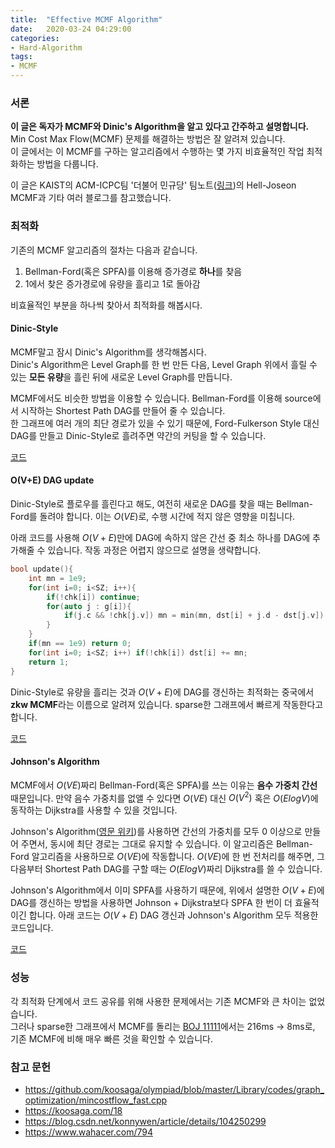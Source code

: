 ```yaml
---
title:  "Effective MCMF Algorithm"
date:   2020-03-24 04:29:00
categories:
- Hard-Algorithm
tags:
- MCMF
---
```


### 서론
**이 글은 독자가 MCMF와 Dinic's Algorithm을 알고 있다고 간주하고 설명합니다.**<br>
Min Cost Max Flow(MCMF) 문제를 해결하는 방법은 잘 알려져 있습니다.<br>
이 글에서는 이 MCMF를 구하는 알고리즘에서 수행하는 몇 가지 비효율적인 작업 최적화하는 방법을 다룹니다.

이 글은 KAIST의 ACM-ICPC팀 '더불어 민규당' 팀노트([링크]( https://github.com/koosaga/DeobureoMinkyuParty ))의 Hell-Joseon MCMF과 기타 여러 블로그를 참고했습니다.

### 최적화
기존의 MCMF 알고리즘의 절차는 다음과 같습니다.

1. Bellman-Ford(혹은 SPFA)를 이용해 증가경로 **하나**를 찾음
2. 1에서 찾은 증가경로에 유량을 흘리고 1로 돌아감

비효율적인 부분을 하나씩 찾아서 최적화를 해봅시다.

#### Dinic-Style
MCMF말고 잠시 Dinic's Algorithm를 생각해봅시다.<br>
Dinic's Algorithm은 Level Graph를 한 번 만든 다음, Level Graph 위에서 흘릴 수 있는 **모든 유량**을 흘린 뒤에 새로운 Level Graph를 만듭니다.

MCMF에서도 비슷한 방법을 이용할 수 있습니다. Bellman-Ford를 이용해 source에서 시작하는 Shortest Path DAG를 만들어 줄 수 있습니다.<br>
한 그래프에 여러 개의 최단 경로가 있을 수 있기 때문에, Ford-Fulkerson Style 대신 DAG를 만들고 Dinic-Style로 흘려주면 약간의 커팅을 할 수 있습니다.

[코드](https://www.acmicpc.net/source/share/19667a5c06f74bb8ac48982a949eb7ca)

#### O(V+E) DAG update
Dinic-Style로 플로우를 흘린다고 해도, 여전히 새로운 DAG를 찾을 때는 Bellman-Ford를 돌려야 합니다. 이는 $O(VE)$로, 수행 시간에 적지 않은 영향을 미칩니다.

아래 코드를 사용해 $O(V+E)$만에 DAG에 속하지 않은 간선 중 최소 하나를 DAG에 추가해줄 수 있습니다. 작동 과정은 어렵지 않으므로 설명을 생략합니다.
```cpp
bool update(){
    int mn = 1e9;
    for(int i=0; i<SZ; i++){
        if(!chk[i]) continue;
        for(auto j : g[i]){
            if(j.c && !chk[j.v]) mn = min(mn, dst[i] + j.d - dst[j.v]);
        }
    }
    if(mn == 1e9) return 0;
    for(int i=0; i<SZ; i++) if(!chk[i]) dst[i] += mn;
    return 1;
}
```
Dinic-Style로 유량을 흘리는 것과 $O(V+E)$에 DAG를 갱신하는 최적화는 중국에서 **zkw MCMF**라는 이름으로 알려져 있습니다. sparse한 그래프에서 빠르게 작동한다고 합니다.

[코드](https://www.acmicpc.net/source/share/e16ff1f5db0d49ce82bbb8e805119c4e)

#### Johnson's Algorithm
MCMF에서 $O(VE)$짜리 Bellman-Ford(혹은 SPFA)를 쓰는 이유는 **음수 가중치 간선** 때문입니다. 만약 음수 가중치를 없앨 수 있다면 $O(VE)$ 대신 $O(V^2)$ 혹은 $O(E log V)$에 동작하는 Dijkstra를 사용할 수 있을 것입니다.

Johnson's Algorithm([영문 위키](https://en.wikipedia.org/wiki/Johnson's_algorithm))를 사용하면 간선의 가중치를 모두 0 이상으로 만들어 주면서, 동시에 최단 경로는 그대로 유지할 수 있습니다. 이 알고리즘은 Bellman-Ford 알고리즘을 사용하므로 $O(VE)$에 작동합니다. $O(VE)$에 한 번 전처리를 해주면, 그 다음부터 Shortest Path DAG를 구할 때는 $O(E log V)$짜리 Dijkstra를 쓸 수 있습니다.

Johnson's Algorithm에서 이미 SPFA를 사용하기 때문에, 위에서 설명한 $O(V+E)$에 DAG를 갱신하는 방법을 사용하면 Johnson + Dijkstra보다 SPFA 한 번이 더 효율적이긴 합니다. 아래 코드는 $O(V+E)$ DAG 갱신과 Johnson's Algorithm 모두 적용한 코드입니다.

[코드](https://www.acmicpc.net/source/share/ba0fb1911c984783ae9ef4e6807cdc00)

### 성능
각 최적화 단계에서 코드 공유를 위해 사용한 문제에서는 기존 MCMF와 큰 차이는 없었습니다.<Br>
그러나 sparse한 그래프에서 MCMF를 돌리는 [BOJ 11111](https://icpc.me/11111)에서는 216ms -> 8ms로, 기존 MCMF에 비해 매우 빠른 것을 확인할 수 있습니다.

### 참고 문헌
*  https://github.com/koosaga/olympiad/blob/master/Library/codes/graph_optimization/mincostflow_fast.cpp
*  https://koosaga.com/18
*  https://blog.csdn.net/konnywen/article/details/104250299
*  https://www.wahacer.com/794

